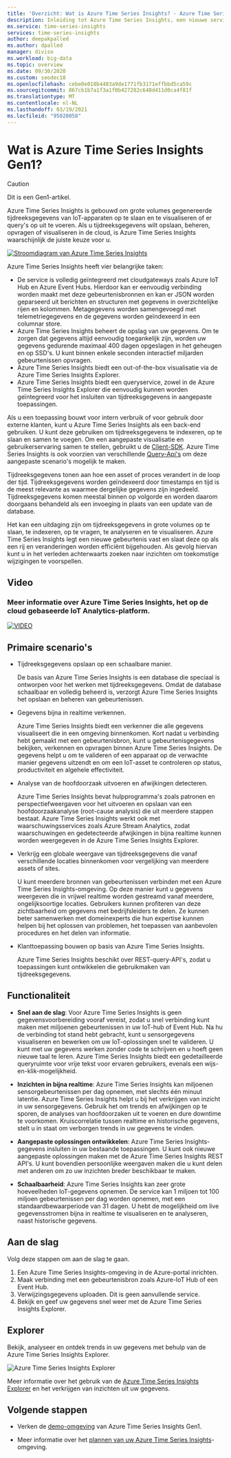```yaml
---
title: 'Overzicht: Wat is Azure Time Series Insights? - Azure Time Series Insights | Microsoft Docs'
description: Inleiding tot Azure Time Series Insights, een nieuwe service voor de analyse van tijdreeksgegevens en IoT-oplossingen.
ms.service: time-series-insights
services: time-series-insights
author: deepakpalled
ms.author: dpalled
manager: diviso
ms.workload: big-data
ms.topic: overview
ms.date: 09/30/2020
ms.custom: seodec18
ms.openlocfilehash: cebe0e018b4483a9de1771fb3171effbbd5ca59c
ms.sourcegitcommit: 867cb1b7a1f3a1f0b427282c648d411d0ca4f81f
ms.translationtype: MT
ms.contentlocale: nl-NL
ms.lasthandoff: 03/19/2021
ms.locfileid: "95020058"
---
```

# <a name="what-is-azure-time-series-insights-gen1"></a>Wat is Azure Time Series Insights Gen1?

> [!CAUTION]
> Dit is een Gen1-artikel.

Azure Time Series Insights is gebouwd om grote volumes gegenereerde tijdreeksgegevens van IoT-apparaten op te slaan en te visualiseren of er query's op uit te voeren. Als u tijdreeksgegevens wilt opslaan, beheren, opvragen of visualiseren in de cloud, is Azure Time Series Insights waarschijnlijk de juiste keuze voor u.

[![Stroomdiagram van Azure Time Series Insights](media/overview/time-series-insights-flowchart.png)](media/overview/time-series-insights-flowchart.png#lightbox)

Azure Time Series Insights heeft vier belangrijke taken:

- De service is volledig geïntegreerd met cloudgateways zoals Azure IoT Hub en Azure Event Hubs. Hierdoor kan er eenvoudig verbinding worden maakt met deze gebeurtenisbronnen en kan er JSON worden geparseerd uit berichten en structuren met gegevens in overzichtelijke rijen en kolommen. Metagegevens worden samengevoegd met telemetriegegevens en de gegevens worden geïndexeerd in een columnar store.
- Azure Time Series Insights beheert de opslag van uw gegevens. Om te zorgen dat gegevens altijd eenvoudig toegankelijk zijn, worden uw gegevens gedurende maximaal 400 dagen opgeslagen in het geheugen en op SSD's. U kunt binnen enkele seconden interactief miljarden gebeurtenissen opvragen.
- Azure Time Series Insights biedt een out-of-the-box visualisatie via de Azure Time Series Insights Explorer.
- Azure Time Series Insights biedt een queryservice, zowel in de Azure Time Series Insights Explorer die eenvoudig kunnen worden geïntegreerd voor het insluiten van tijdreeksgegevens in aangepaste toepassingen.

Als u een toepassing bouwt voor intern verbruik of voor gebruik door externe klanten, kunt u Azure Time Series Insights als een back-end gebruiken. U kunt deze gebruiken om tijdreeksgegevens te indexeren, op te slaan en samen te voegen. Om een aangepaste visualisatie en gebruikerservaring samen te stellen, gebruikt u de [Client-SDK](https://github.com/microsoft/tsiclient/blob/master/docs/API.md). Azure Time Series Insights is ook voorzien van verschillende [Query-Api's](./concepts-json-flattening-escaping-rules.md) om deze aangepaste scenario's mogelijk te maken.

Tijdreeksgegevens tonen aan hoe een asset of proces verandert in de loop der tijd. Tijdreeksgegevens worden geïndexeerd door timestamps en tijd is de meest relevante as waarmee dergelijke gegevens zijn ingedeeld. Tijdreeksgegevens komen meestal binnen op volgorde en worden daarom doorgaans behandeld als een invoeging in plaats van een update van de database.

Het kan een uitdaging zijn om tijdreeksgegevens in grote volumes op te slaan, te indexeren, op te vragen, te analyseren en te visualiseren.
Azure Time Series Insights legt een nieuwe gebeurtenis vast en slaat deze op als een rij en veranderingen worden efficiënt bijgehouden. Als gevolg hiervan kunt u in het verleden achterwaarts zoeken naar inzichten om toekomstige wijzigingen te voorspellen.

## <a name="video"></a>Video

### <a name="learn-more-about-azure-time-series-insights-the-cloud-based-iot-analytics-platformbr"></a>Meer informatie over Azure Time Series Insights, het op de cloud gebaseerde IoT Analytics-platform.</br>

[![VIDEO](https://img.youtube.com/vi/GaARrFfjoss/0.jpg)](https://www.youtube.com/watch?v=GaARrFfjoss)

## <a name="primary-scenarios"></a>Primaire scenario's

- Tijdreeksgegevens opslaan op een schaalbare manier.

   De basis van Azure Time Series Insights is een database die speciaal is ontworpen voor het werken met tijdreeksgegevens. Omdat de database schaalbaar en volledig beheerd is, verzorgt Azure Time Series Insights het opslaan en beheren van gebeurtenissen.

- Gegevens bijna in realtime verkennen.

   Azure Time Series Insights biedt een verkenner die alle gegevens visualiseert die in een omgeving binnenkomen. Kort nadat u verbinding hebt gemaakt met een gebeurtenisbron, kunt u gebeurtenisgegevens bekijken, verkennen en opvragen binnen Azure Time Series Insights. De gegevens helpt u om te valideren of een apparaat op de verwachte manier gegevens uitzendt en om een IoT-asset te controleren op status, productiviteit en algehele effectiviteit.

- Analyse van de hoofdoorzaak uitvoeren en afwijkingen detecteren.

   Azure Time Series Insights bevat hulpprogramma's zoals patronen en perspectiefweergaven voor het uitvoeren en opslaan van een hoofdoorzaakanalyse (root-cause analysis) die uit meerdere stappen bestaat. Azure Time Series Insights werkt ook met waarschuwingsservices zoals Azure Stream Analytics, zodat waarschuwingen en gedetecteerde afwijkingen in bijna realtime kunnen worden weergegeven in de Azure Time Series Insights Explorer.

- Verkrijg een globale weergave van tijdreeksgegevens die vanaf verschillende locaties binnenkomen voor vergelijking van meerdere assets of sites.

   U kunt meerdere bronnen van gebeurtenissen verbinden met een Azure Time Series Insights-omgeving. Op deze manier kunt u gegevens weergeven die in vrijwel realtime worden gestreamd vanaf meerdere, ongelijksoortige locaties. Gebruikers kunnen profiteren van deze zichtbaarheid om gegevens met bedrijfsleiders te delen. Ze kunnen beter samenwerken met domeinexperts die hun expertise kunnen helpen bij het oplossen van problemen, het toepassen van aanbevolen procedures en het delen van informatie.

- Klanttoepassing bouwen op basis van Azure Time Series Insights.

   Azure Time Series Insights beschikt over REST-query-API's, zodat u toepassingen kunt ontwikkelen die gebruikmaken van tijdreeksgegevens.

## <a name="capabilities"></a>Functionaliteit

- **Snel aan de slag**: Voor Azure Time Series Insights is geen gegevensvoorbereiding vooraf vereist, zodat u snel verbinding kunt maken met miljoenen gebeurtenissen in uw IoT-hub of Event Hub. Na hu de verbinding tot stand hebt gebracht, kunt u sensorgegevens visualiseren en bewerken om uw IoT-oplossingen snel te valideren. U kunt met uw gegevens werken zonder code te schrijven en u hoeft geen nieuwe taal te leren. Azure Time Series Insights biedt een gedetailleerde queryruimte voor vrije tekst voor ervaren gebruikers, evenals een wijs-en-klik-mogelijkheid.

- **Inzichten in bijna realtime**: Azure Time Series Insights kan miljoenen sensorgebeurtenissen per dag opnemen, met slechts één minuut latentie. Azure Time Series Insights helpt u bij het verkrijgen van inzicht in uw sensorgegevens. Gebruik het om trends en afwijkingen op te sporen, de analyses van hoofdoorzaken uit te voeren en dure downtime te voorkomen. Kruiscorrelatie tussen realtime en historische gegevens, stelt u in staat om verborgen trends in uw gegevens te vinden.

- **Aangepaste oplossingen ontwikkelen**: Azure Time Series Insights-gegevens insluiten in uw bestaande toepassingen. U kunt ook nieuwe aangepaste oplossingen maken met de Azure Time Series Insights REST API's. U kunt bovendien persoonlijke weergaven maken die u kunt delen met anderen om zo uw inzichten breder beschikbaar te maken.

- **Schaalbaarheid**: Azure Time Series Insights kan zeer grote hoeveelheden IoT-gegevens opnemen. De service kan 1 miljoen tot 100 miljoen gebeurtenissen per dag worden opnemen, met een standaardbewaarperiode van 31 dagen. U hebt de mogelijkheid om live gegevensstromen bijna in realtime te visualiseren en te analyseren, naast historische gegevens.

## <a name="get-started"></a>Aan de slag

Volg deze stappen om aan de slag te gaan.

1. Een Azure Time Series Insights-omgeving in de Azure-portal inrichten.
1. Maak verbinding met een gebeurtenisbron zoals Azure-IoT Hub of een Event Hub.
1. Verwijzingsgegevens uploaden. Dit is geen aanvullende service.
1. Bekijk en geef uw gegevens snel weer met de Azure Time Series Insights Explorer.

## <a name="explorer"></a>Explorer

Bekijk, analyseer en ontdek trends in uw gegevens met behulp van de Azure Time Series Insights Explorer.

![Azure Time Series Insights Explorer](media/overview/time-series-insights-explorer-panel.png)

Meer informatie over het gebruik van de [Azure Time Series Insights Explorer](time-series-insights-explorer.md) en het verkrijgen van inzichten uit uw gegevens.

## <a name="next-steps"></a>Volgende stappen

- Verken de [demo-omgeving](./time-series-quickstart.md) van Azure Time Series Insights Gen1.

- Meer informatie over het [plannen van uw Azure Time Series Insights](time-series-insights-environment-planning.md)-omgeving.